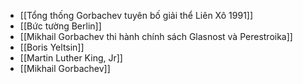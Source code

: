 - [[Tổng thống Gorbachev tuyên bố giải thể Liên Xô 1991]]
- [[Bức tường Berlin]]
- [[Mikhail Gorbachev thi hành chính sách Glasnost và Perestroika]]
- [[Boris Yeltsin]]
- [[Martin Luther King, Jr]]
- [[Mikhail Gorbachev]]
